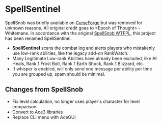 # SpellSentinel

SpellSnob was briefly available on [CurseForge](https://www.curseforge.com/wow/addons/SpellSnob) but was removed for unknown reasons. All original credit goes to \<Epoch of Thought\> - Whitemane. In accordance with the original [SpellSnob WTFPL](./SpellSnob.LICENSE), this project has been renamed SpellSentinel.

* **SpellSentinel** scans the combat log and alerts players who mistakenly use low-rank abilities, like the legacy add-on RankWatch.
* Many Legitimate Low-rank Abilities have already been excluded, like All Heals, Rank 1 Frost Bolt, Rank 1 Earth Shock, Rank 1 Blizzard, etc.
* If whisper is enabled, will only send one message per ability per time you are grouped up, spam should be minimal.

## Changes from SpellSnob

* Fix level calculation, no longer uses player's character for level comparison
* Convert to Ace3 libraries
* Replace CLI menu with AceGUI
